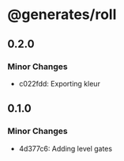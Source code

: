# @generates/roll

## 0.2.0

### Minor Changes

- c022fdd: Exporting kleur

## 0.1.0

### Minor Changes

- 4d377c6: Adding level gates
